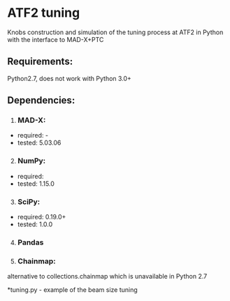 # ATF2 tuning
Knobs construction and simulation of the tuning process at ATF2 in Python with the interface to MAD-X+PTC

## Requirements:
 Python2.7, does not work with Python 3.0+
## Dependencies:

1. ### MAD-X:
- required: -
- tested: 5.03.06
2. ### NumPy:
- required:
- tested: 1.15.0
3. ### SciPy:
- required: 0.19.0+
- tested: 1.0.0
4. ### Pandas
5. ###  Chainmap:
alternative to collections.chainmap which is unavailable in Python 2.7

*tuning.py - example of the beam size tuning

